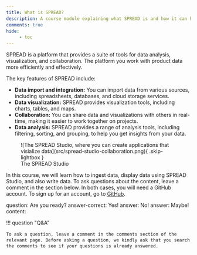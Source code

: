 ```yaml
---
title: What is SPREAD?
description: A course module explaining what SPREAD is and how it can help you manage and visualize product data.
comments: true
hide:
     - toc
---
```


SPREAD is a platform that provides a suite of tools for data analysis, visualization, and collaboration. The platform you work with product data more efficiently and effectively.

The key features of SPREAD include:

* **Data import and integration:** You can import data from various sources, including spreadsheets, databases, and cloud storage services.
* **Data visualization:** SPREAD provides visualization tools, including charts, tables, and maps.
* **Collaboration:** You can share data and visualizations with others in real-time, making it easier to work together on projects.
* **Data analysis:** SPREAD provides a range of analysis tools, including filtering, sorting, and grouping, to help you get insights from your data.

<figure markdown="span" class="noborder">
	![The SPREAD Studio, where you can create applications that visialize data](src/spread-studio-collaboration.png){ .skip-lightbox }
	<figcaption>The SPREAD Studio</figcaption>
</figure>

In this course, we will learn how to ingest data, display data using SPREAD Studio, and also write data. To ask questions about the content, leave a comment in the section below. In both cases, you will need a GitHub account. To sign up for an account, go to [GitHub](https://github.com).

<?quiz?>
question: Are you ready?
answer-correct: Yes!
answer: No!
answer: Maybe!
content:
<p></p>
<?/quiz?>

!!! question "Q&A"

    To ask a question, leave a comment in the comments section of the relevant page. Before asking a question, we kindly ask that you search the comments to see if your questions is already answered.
